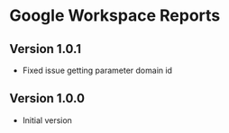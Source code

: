# Google Workspace Reports

## Version 1.0.1

- Fixed issue getting parameter domain id

## Version 1.0.0

- Initial version